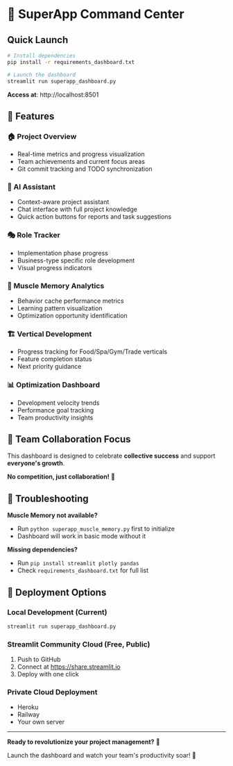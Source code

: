 # 🚀 SuperApp Command Center

## Quick Launch
```bash
# Install dependencies
pip install -r requirements_dashboard.txt

# Launch the dashboard
streamlit run superapp_dashboard.py
```

**Access at**: http://localhost:8501

## 🎯 Features

### 🏠 Project Overview
- Real-time metrics and progress visualization
- Team achievements and current focus areas
- Git commit tracking and TODO synchronization

### 🤖 AI Assistant
- Context-aware project assistant
- Chat interface with full project knowledge
- Quick action buttons for reports and task suggestions

### 🎭 Role Tracker
- Implementation phase progress
- Business-type specific role development
- Visual progress indicators

### 💪 Muscle Memory Analytics
- Behavior cache performance metrics
- Learning pattern visualization
- Optimization opportunity identification

### 🏗️ Vertical Development
- Progress tracking for Food/Spa/Gym/Trade verticals
- Feature completion status
- Next priority guidance

### 📊 Optimization Dashboard
- Development velocity trends
- Performance goal tracking
- Team productivity insights

## 🤝 Team Collaboration Focus

This dashboard is designed to celebrate **collective success** and support **everyone's growth**. 

**No competition, just collaboration!** 💪

## 🔧 Troubleshooting

**Muscle Memory not available?**
- Run `python superapp_muscle_memory.py` first to initialize
- Dashboard will work in basic mode without it

**Missing dependencies?**
- Run `pip install streamlit plotly pandas`
- Check `requirements_dashboard.txt` for full list

## 🚀 Deployment Options

### Local Development (Current)
```bash
streamlit run superapp_dashboard.py
```

### Streamlit Community Cloud (Free, Public)
1. Push to GitHub
2. Connect at https://share.streamlit.io
3. Deploy with one click

### Private Cloud Deployment
- Heroku
- Railway
- Your own server

---

**Ready to revolutionize your project management?** 🎯

Launch the dashboard and watch your team's productivity soar! 🚀 